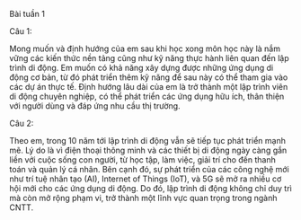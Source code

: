 Bài tuần 1


Câu 1:


Mong muốn và định hướng của em sau khi học xong môn học này là nắm vững các kiến thức nền tảng cũng như kỹ năng thực hành liên quan đến lập trình di động. Em muốn có khả năng xây dựng được những ứng dụng di động cơ bản, từ đó phát triển thêm kỹ năng để sau này có thể tham gia vào các dự án thực tế. Định hướng lâu dài của em là trở thành một lập trình viên di động chuyên nghiệp, có thể phát triển các ứng dụng hữu ích, thân thiện với người dùng và đáp ứng nhu cầu thị trường.


Câu 2:


Theo em, trong 10 năm tới lập trình di động vẫn sẽ tiếp tục phát triển mạnh mẽ. Lý do là vì điện thoại thông minh và các thiết bị di động ngày càng gắn liền với cuộc sống con người, từ học tập, làm việc, giải trí cho đến thanh toán và quản lý cá nhân. Bên cạnh đó, sự phát triển của các công nghệ mới như trí tuệ nhân tạo (AI), Internet of Things (IoT), và 5G sẽ mở ra nhiều cơ hội mới cho các ứng dụng di động. Do đó, lập trình di động không chỉ duy trì mà còn mở rộng phạm vi, trở thành một lĩnh vực quan trọng trong ngành CNTT.


